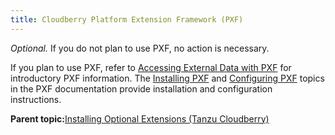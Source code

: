 ```yaml
---
title: Cloudberry Platform Extension Framework (PXF) 
---
```


*Optional.* If you do not plan to use PXF, no action is necessary.

If you plan to use PXF, refer to [Accessing External Data with PXF](../admin_guide/external/pxf-overview.html) for introductory PXF information. The [Installing PXF](/pxf/latest/using/installing_pxf.html) and [Configuring PXF](/pxf/latest/using/instcfg_pxf.html) topics in the PXF documentation provide installation and configuration instructions.

**Parent topic:**[Installing Optional Extensions \(Tanzu Cloudberry\)](data_sci_pkgs.html)

